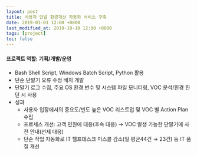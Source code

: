 ```yaml
---
layout: post
title: 사용자 단말 환경개선 자동화 서비스 구축
date: 2019-01-01 12:00 +0800
last_modified_at: 2019-10-10 12:00 +0800
tags: [project]
toc: false
---
```


#### 프로젝트 역할: 기획/개발/운영

- Bash Shell Script, Windows Batch Script, Python 활용
- 단순 단말기 오류 수정 배치 개발
- 단말기 로그 수집, 주요 OS 환경 변수 및 시스템 파일 모니터링, VOC 분석/환경 진단 시 사용
- 성과
    + 사용자 입장에서의 중요도/빈도 높은 VOC 리스트업 및 VOC 별 Action Plan 수립
    + 프로세스 개선: 고객 민원에 대응(후속 대응) → VOC 발생 가능한 단말기에 사전 안내(선제 대응)
    + 단순 작업 자동화로 IT 헬프데스크 미스콜 감소(일 평균44건 → 23건) 등 IT 품질 개선
